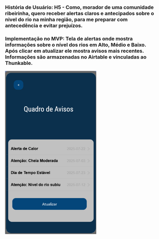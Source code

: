 ### **História de Usuário:** H5 - Como, morador de uma comunidade ribeirinha, quero receber alertas claros e antecipados sobre o nivel do rio na minha região, para me preparar com antecedência e evitar prejuízos.
### **Implementação no MVP:** Tela de alertas onde mostra informações sobre o nível dos rios em Alto, Médio e Baixo. Após clicar em atualizar ele mostra avisos mais recentes. Informações são armazenadas no Airtable e vinculadas ao Thunkable.
<img src="https://github.com/IAGOx46/ESI-TP1/blob/dac184976c805e51fafdf8ab36fc7ab7e6afedaa/images/Tela_quadro_de_avisos.jpg" width="300">
